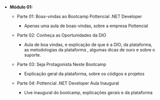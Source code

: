 - **Módulo 01:**

  - Parte 01: Boas-vindas ao Bootcamp Pottencial .NET Developer
    - Apenas uma aula de boas-vindas, sobre a empresa Pottencial
  
  - Parte 02: Conheça as Oportunidades da DIO
    - Aula de boa vindas, e explicação de que é a DIO, da plataforma, as metodologias da plataforma , algumas dicas de ouro e sobre o suporte.
  
  - Parte 03: Seja Protagonista Neste Bootcamp
    - Explicação geral da plataforma, sobre os códigos e projetos
  
  - Parte 04: Pottencial .NET Developer  Aula Inaugural
    - LIve inaugural do bootcamp, explicações gerais e da plataforma
  
  